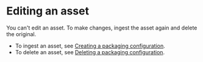 # Editing an asset<a name="asset-edit"></a>

You can't edit an asset\. To make changes, ingest the asset again and delete the original\.
+ To ingest an asset, see [Creating a packaging configuration](asset-create.md)\.
+ To delete an asset, see [Deleting a packaging configuration](asset-delete.md)\.